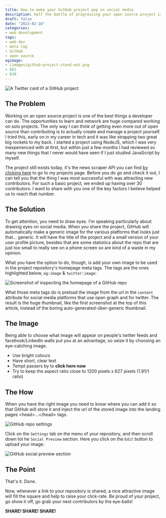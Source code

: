 ```yaml
---
title: How to make your GitHub project pop on social media
description: Half the battle of progressing your open source project is getting it noticed and attracting contributors. So make the most of this simple trick.
draft: false
date: "2023-02-16"
categories:
- web development
tags:
- web dev
- meta tag
- GitHub
- open source
ogimage:
- /images/github-project-stand-out.png
- 661 
- 620
---
```


![A Twitter card of a GitHub project](/images/github-project-stand-out.png)

<!-- Intro to problem -->
## The Problem

Working on an open source project is one of the best things a developer can do. The opportunities to learn and network are huge compared working on solo projects. The only way I can think of getting even more out of open source than contributing is to actually create and manage a project yourself. I tried this, early on in my career in tech and it was like strapping two great big rockets to my back. I started a project using NodeJS, which I was very inexperienced with at first, but within just a few months I had reviewed so many new things that I never would have seen if I just _studied_ JavaScript by myself.

The project still exists today, it's the news scraper API you can find [by clicking here](/projects) to go to my projects page. Before you do go and check it out, I can tell you that the thing I was most successful with was attracting new contributors. For such a basic project, we ended up having over 30 contributors. I want to share with you one of the key factors I believe helped us to reach that number.

<!-- What differnece will actually occur? -->
## The Solution

To get attention, you need to draw eyes. I'm speaking particularly about drawing eyes on social media. When you share the project, GitHub will automatically make a generic image for the various platforms that looks just that... generic. It will have the title of the project and a small version of your user profile picture, besides that are some statistics about the repo that are just too small to really see on a phone screen so are kind of a waste in my opinion.

What you have the option to do, though, is add your own image to be used in the project repository's homepage meta tags. The tags are the ones highlighted below, `og:image` & `twitter:image`:

![Screenshot of inspecting the homepage of a GitHub repo](/images/ogimage-twitterimage-meta-tags.png)

What those meta tags do is preload the image from the url in the `content` attribute for social media platforms that use open graph and for twitter. The result is the huge thumbnail, like the first screenshot at the top of this article, instead of the boring auto-generated-über-generic thumbnail.

<!-- Choose something eye-catching -->
## The Image

Being able to choose what image will appear on people's twitter feeds and facebook/LinkedIn walls put you at an advantage, so seize it by choosing an eye-catching image.

- Use bright colours
- Have short, clear text
- Tempt passers by to **click here now**
- Try to keep the aspect ratio close to 1200 pixels x 627 pixels (1.91/1 ratio)

<!-- Where to add it -->
## The How

When you have the right image you need to know where you can add it so that GitHub will store it and inject the url of the stored image into the landing pages \<head>...\</head> tags.

![GitHub repo settings](/images/github-repo-settings.png)

Click on the `Settings` tab on the menu of your repository, and then scroll down tot he `Social Preview` section. Here you click on the `Edit` button to upload your image:

![GitHub social preview section](/images/github-social-preview.png)

<!-- Share share share -->
## The Point

That's it. Done.

Now, whenever a link to your repository is shared, a nice attractive image will fill the square and help to raise your click-rate. Be proud of your project, go show it off, go grab your next contributors by the eye-balls!

**SHARE! SHARE! SHARE!**